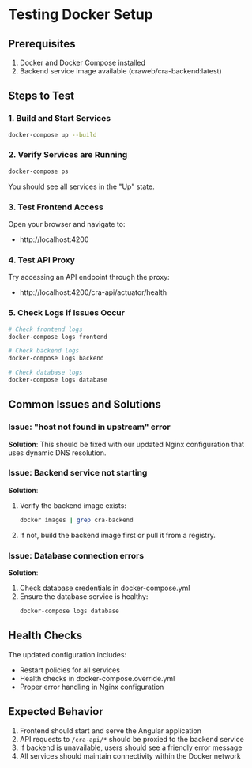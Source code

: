 # Testing Docker Setup

## Prerequisites
1. Docker and Docker Compose installed
2. Backend service image available (craweb/cra-backend:latest)

## Steps to Test

### 1. Build and Start Services
```bash
docker-compose up --build
```

### 2. Verify Services are Running
```bash
docker-compose ps
```

You should see all services in the "Up" state.

### 3. Test Frontend Access
Open your browser and navigate to:
- http://localhost:4200

### 4. Test API Proxy
Try accessing an API endpoint through the proxy:
- http://localhost:4200/cra-api/actuator/health

### 5. Check Logs if Issues Occur
```bash
# Check frontend logs
docker-compose logs frontend

# Check backend logs
docker-compose logs backend

# Check database logs
docker-compose logs database
```

## Common Issues and Solutions

### Issue: "host not found in upstream" error
**Solution**: This should be fixed with our updated Nginx configuration that uses dynamic DNS resolution.

### Issue: Backend service not starting
**Solution**: 
1. Verify the backend image exists:
   ```bash
   docker images | grep cra-backend
   ```
2. If not, build the backend image first or pull it from a registry.

### Issue: Database connection errors
**Solution**:
1. Check database credentials in docker-compose.yml
2. Ensure the database service is healthy:
   ```bash
   docker-compose logs database
   ```

## Health Checks
The updated configuration includes:
- Restart policies for all services
- Health checks in docker-compose.override.yml
- Proper error handling in Nginx configuration

## Expected Behavior
1. Frontend should start and serve the Angular application
2. API requests to `/cra-api/*` should be proxied to the backend service
3. If backend is unavailable, users should see a friendly error message
4. All services should maintain connectivity within the Docker network